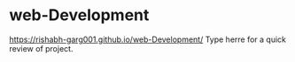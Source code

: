 # web-Development

https://rishabh-garg001.github.io/web-Development/ Type herre for a quick review of project.
